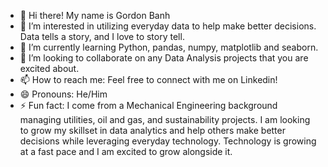 - 👋 Hi there! My name is Gordon Banh
- 👀 I’m interested in utilizing everyday data to help make better decisions. Data tells a story, and I love to story tell.
- 🌱 I’m currently learning Python, pandas, numpy, matplotlib and seaborn.
- 💞️ I’m looking to collaborate on any Data Analysis projects that you are excited about.
- 📫 How to reach me: Feel free to connect with me on Linkedin! 
- 😄 Pronouns: He/Him
- ⚡ Fun fact: I come from a Mechanical Engineering background managing utilities, oil and gas, and sustainability projects. I am looking to grow my skillset in data analytics and help others make better decisions while leveraging everyday technology. Technology is growing at a fast pace and I am excited to grow alongside it.

<!---
gordbanh/gordbanh is a ✨ special ✨ repository because its `README.md` (this file) appears on your GitHub profile.
You can click the Preview link to take a look at your changes.
--->
